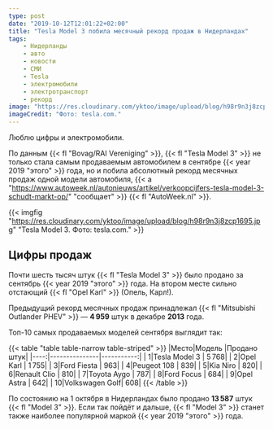 ```yaml
---
type: post
date: "2019-10-12T12:01:22+02:00"
title: "Tesla Model 3 побила месячный рекорд продаж в Нидерландах"
tags:
    - Нидерланды
    - авто
    - новости
    - СМИ
    - Tesla
    - электромобили
    - электротранспорт
    - рекорд
image: "https://res.cloudinary.com/yktoo/image/upload/blog/h98r9n3j8zcp1695.jpg"
imageCredit: "Фото: tesla.com."
---
```


Люблю цифры и электромобили.

По данным {{< fl "Bovag/RAI Vereniging" >}}, {{< fl "Tesla Model 3" >}} не только стала самым продаваемым автомобилем в сентябре {{< year 2019 "этого" >}} года, но и побила абсолютный рекорд месячных продаж одной модели автомобиля, {{< a "https://www.autoweek.nl/autonieuws/artikel/verkoopcijfers-tesla-model-3-schudt-markt-op/" "сообщает" >}} {{< fl "AutoWeek.nl" >}}.

<!--more-->

{{< imgfig "https://res.cloudinary.com/yktoo/image/upload/blog/h98r9n3j8zcp1695.jpg" "Tesla Model 3. Фото: tesla.com." >}}

## Цифры продаж

Почти шесть тысяч штук {{< fl "Tesla Model 3" >}} было продано за сентябрь {{< year 2019 "этого" >}} года. На втором месте сильно отстающий {{< fl "Opel Karl" >}} (Опель, Карл!).

Предыдущий рекорд месячных продаж принадлежал {{< fl "Mitsubishi Outlander PHEV" >}} — **4 959** штук в декабре **2013** года.

Топ-10 самых продаваемых моделей сентября выглядит так:

{{< table "table table-narrow table-striped" >}}
|Место|Модель         |Продано штук|
|----:|---------------|-----------:|
|    1|Tesla Model 3  |       5 768|
|    2|Opel Karl      |       1 755|
|    3|Ford Fiesta    |         963|
|    4|Peugeot 108    |         839|
|    5|Kia Niro       |         820|
|    6|Renault Clio   |         810|
|    7|Toyota Aygo    |         787|
|    8|Ford Focus     |         684|
|    9|Opel Astra     |         642|
|   10|Volkswagen Golf|         608|
{{< /table >}}

По состоянию на 1 октября в Нидерландах было продано **13 587** штук {{< fl "Model 3" >}}. Если так пойдёт и дальше, {{< fl "Model 3" >}} станет также наиболее популярной маркой {{< year 2019 "этого" >}} года.